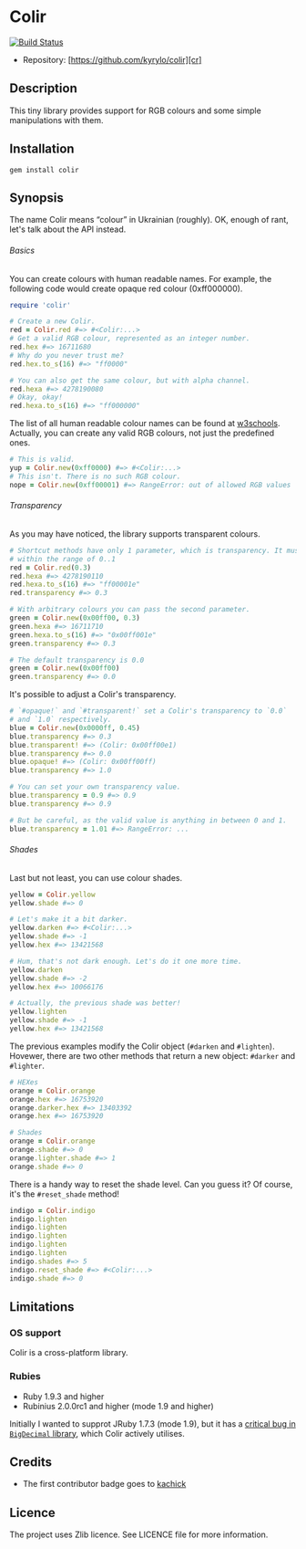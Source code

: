 Colir
=====

[![Build Status][ci-badge]][ci-link]

* Repository: [https://github.com/kyrylo/colir][cr]

Description
-----------

This tiny library provides support for RGB colours and some simple manipulations
with them.

Installation
------------

    gem install colir

Synopsis
--------

The name Colir means “colour” in Ukrainian (roughly). OK, enough of rant, let's
talk about the API instead.

###### Basics

You can create colours with human readable names. For example, the following
code would create opaque red colour (0xff000000).

```ruby
require 'colir'

# Create a new Colir.
red = Colir.red #=> #<Colir:...>
# Get a valid RGB colour, represented as an integer number.
red.hex #=> 16711680
# Why do you never trust me?
red.hex.to_s(16) #=> "ff0000"

# You can also get the same colour, but with alpha channel.
red.hexa #=> 4278190080
# Okay, okay!
red.hexa.to_s(16) #=> "ff000000"
```

The list of all human readable colour names can be found at [w3schools][w3].
Actually, you can create any valid RGB colours, not just the predefined ones.

```ruby
# This is valid.
yup = Colir.new(0xff0000) #=> #<Colir:...>
# This isn't. There is no such RGB colour.
nope = Colir.new(0xff00001) #=> RangeError: out of allowed RGB values
```

###### Transparency

As you may have noticed, the library supports transparent colours.

```ruby
# Shortcut methods have only 1 parameter, which is transparency. It must lie
# within the range of 0..1
red = Colir.red(0.3)
red.hexa #=> 4278190110
red.hexa.to_s(16) #=> "ff00001e"
red.transparency #=> 0.3

# With arbitrary colours you can pass the second parameter.
green = Colir.new(0x00ff00, 0.3)
green.hexa #=> 16711710
green.hexa.to_s(16) #=> "0x00ff001e"
green.transparency #=> 0.3

# The default transparency is 0.0
green = Colir.new(0x00ff00)
green.transparency #=> 0.0
```

It's possible to adjust a Colir's transparency.

```ruby
# `#opaque!` and `#transparent!` set a Colir's transparency to `0.0`
# and `1.0` respectively.
blue = Colir.new(0x0000ff, 0.45)
blue.transparency #=> 0.3
blue.transparent! #=> (Colir: 0x00ff00e1)
blue.transparency #=> 0.0
blue.opaque! #=> (Colir: 0x00ff00ff)
blue.transparency #=> 1.0

# You can set your own transparency value.
blue.transparency = 0.9 #=> 0.9
blue.transparency #=> 0.9

# But be careful, as the valid value is anything in between 0 and 1.
blue.transparency = 1.01 #=> RangeError: ...
```

###### Shades

Last but not least, you can use colour shades.

```ruby
yellow = Colir.yellow
yellow.shade #=> 0

# Let's make it a bit darker.
yellow.darken #=> #<Colir:...>
yellow.shade #=> -1
yellow.hex #=> 13421568

# Hum, that's not dark enough. Let's do it one more time.
yellow.darken
yellow.shade #=> -2
yellow.hex #=> 10066176

# Actually, the previous shade was better!
yellow.lighten
yellow.shade #=> -1
yellow.hex #=> 13421568
```

The previous examples modify the Colir object (`#darken` and `#lighten`).
Hovewer, there are two other methods that return a new object: `#darker` and
`#lighter`.

```ruby
# HEXes
orange = Colir.orange
orange.hex #=> 16753920
orange.darker.hex #=> 13403392
orange.hex #=> 16753920

# Shades
orange = Colir.orange
orange.shade #=> 0
orange.lighter.shade #=> 1
orange.shade #=> 0
```

There is a handy way to reset the shade level. Can you guess it? Of course, it's
the `#reset_shade` method!

```ruby
indigo = Colir.indigo
indigo.lighten
indigo.lighten
indigo.lighten
indigo.lighten
indigo.lighten
indigo.shades #=> 5
indigo.reset_shade #=> #<Colir:...>
indigo.shade #=> 0
```

Limitations
-----------

### OS support

Colir is a cross-platform library.

### Rubies

* Ruby 1.9.3 and higher
* Rubinius 2.0.0rc1 and higher (mode 1.9 and higher)

Initially I wanted to supprot JRuby 1.7.3 (mode 1.9), but it has a [critical bug
in `BigDecimal` library](http://jira.codehaus.org/browse/JRUBY-7101), which
Colir actively utilises.

Credits
-------

* The first contributor badge goes to [kachick][kachick]

Licence
-------

The project uses Zlib licence. See LICENCE file for more information.

[cr]: https://github.com/kyrylo/colir
[ci-badge]: https://travis-ci.org/kyrylo/colir.png?branch=master "Build status"
[ci-link]: https://travis-ci.org/kyrylo/colir/ "Build history"
[w3]: http://www.w3schools.com/cssref/css_colornames.asp
[kachick]: https://github.com/kachick
